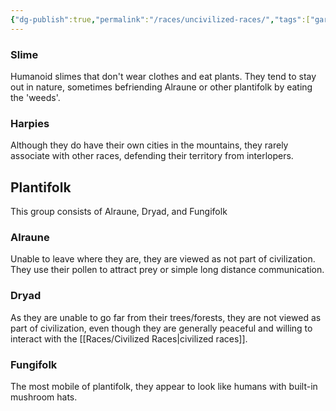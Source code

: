 ```yaml
---
{"dg-publish":true,"permalink":"/races/uncivilized-races/","tags":["gardenEntry"]}
---
```


### Slime 
Humanoid slimes that don't wear clothes and eat plants. They tend to stay out in nature, sometimes befriending Alraune or other plantifolk by eating the 'weeds'.

### Harpies
Although they do have their own cities in the mountains, they rarely associate with other races, defending their territory from interlopers.

## Plantifolk
This group consists of Alraune, Dryad, and Fungifolk

### Alraune
Unable to leave where they are, they are viewed as not part of civilization. They use their pollen to attract prey or simple long distance communication. 

### Dryad
As they are unable to go far from their trees/forests, they are not viewed as part of civilization, even though they are generally peaceful and willing to interact with the [[Races/Civilized Races\|civilized races]].

### Fungifolk
The most mobile of plantifolk, they appear to look like humans with built-in mushroom hats. 

